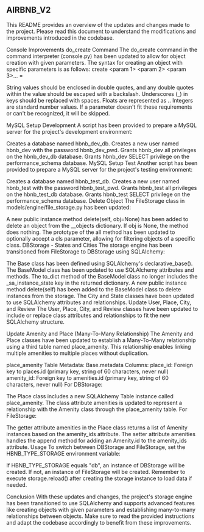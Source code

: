 AIRBNB_V2
-------------
This README provides an overview of the updates and changes made to the project. Please read this document to understand the modifications and improvements introduced in the codebase.

Console Improvements
do_create Command
The do_create command in the command interpreter (console.py) has been updated to allow for object creation with given parameters. The syntax for creating an object with specific parameters is as follows:
create <Class name> <param 1> <param 2> <param 3>...
<key name>=<value>

String values should be enclosed in double quotes, and any double quotes within the value should be escaped with a backslash.
Underscores (_) in keys should be replaced with spaces.
Floats are represented as <unit>.<decimal>.
Integers are standard number values.
If a parameter doesn't fit these requirements or can't be recognized, it will be skipped.

MySQL Setup Development
A script has been provided to prepare a MySQL server for the project's development environment:

Creates a database named hbnb_dev_db.
Creates a new user named hbnb_dev with the password hbnb_dev_pwd.
Grants hbnb_dev all privileges on the hbnb_dev_db database.
Grants hbnb_dev SELECT privilege on the performance_schema database.
MySQL Setup Test
Another script has been provided to prepare a MySQL server for the project's testing environment:

Creates a database named hbnb_test_db.
Creates a new user named hbnb_test with the password hbnb_test_pwd.
Grants hbnb_test all privileges on the hbnb_test_db database.
Grants hbnb_test SELECT privilege on the performance_schema database.
Delete Object
The FileStorage class in models/engine/file_storage.py has been updated:

A new public instance method delete(self, obj=None) has been added to delete an object from the __objects dictionary. If obj is None, the method does nothing.
The prototype of the all method has been updated to optionally accept a cls parameter, allowing for filtering objects of a specific class.
DBStorage - States and Cities
The storage engine has been transitioned from FileStorage to DBStorage using SQLAlchemy:

The Base class has been defined using SQLAlchemy's declarative_base().
The BaseModel class has been updated to use SQLAlchemy attributes and methods.
The to_dict method of the BaseModel class no longer includes the _sa_instance_state key in the returned dictionary.
A new public instance method delete(self) has been added to the BaseModel class to delete instances from the storage.
The City and State classes have been updated to use SQLAlchemy attributes and relationships.
Update User, Place, City, and Review
The User, Place, City, and Review classes have been updated to include or replace class attributes and relationships to fit the new SQLAlchemy structure.

Update Amenity and Place (Many-To-Many Relationship)
The Amenity and Place classes have been updated to establish a Many-To-Many relationship using a third table named place_amenity. This relationship enables linking multiple amenities to multiple places without duplication.

place_amenity Table
Metadata: Base.metadata
Columns:
place_id: Foreign key to places.id (primary key, string of 60 characters, never null)
amenity_id: Foreign key to amenities.id (primary key, string of 60 characters, never null)
For DBStorage:

The Place class includes a new SQLAlchemy Table instance called place_amenity.
The class attribute amenities is updated to represent a relationship with the Amenity class through the place_amenity table.
For FileStorage:

The getter attribute amenities in the Place class returns a list of Amenity instances based on the amenity_ids attribute.
The setter attribute amenities handles the append method for adding an Amenity.id to the amenity_ids attribute.
Usage
To switch between DBStorage and FileStorage, set the HBNB_TYPE_STORAGE environment variable:

If HBNB_TYPE_STORAGE equals "db", an instance of DBStorage will be created.
If not, an instance of FileStorage will be created.
Remember to execute storage.reload() after creating the storage instance to load data if needed.

Conclusion
With these updates and changes, the project's storage engine has been transitioned to use SQLAlchemy and supports advanced features like creating objects with given parameters and establishing many-to-many relationships between objects. Make sure to read the provided instructions and adapt the codebase accordingly to benefit from these improvements.
